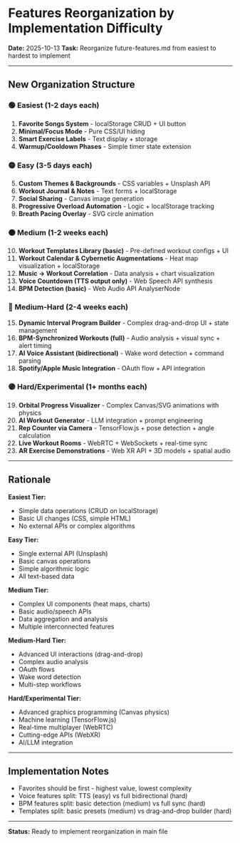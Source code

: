 # Features Reorganization by Implementation Difficulty

**Date:** 2025-10-13
**Task:** Reorganize future-features.md from easiest to hardest to implement

---

## New Organization Structure

### 🟢 Easiest (1-2 days each)

1. **Favorite Songs System** - localStorage CRUD + UI button
2. **Minimal/Focus Mode** - Pure CSS/UI hiding
3. **Smart Exercise Labels** - Text display + storage
4. **Warmup/Cooldown Phases** - Simple timer state extension

### 🟡 Easy (3-5 days each)

5. **Custom Themes & Backgrounds** - CSS variables + Unsplash API
6. **Workout Journal & Notes** - Text forms + localStorage
7. **Social Sharing** - Canvas image generation
8. **Progressive Overload Automation** - Logic + localStorage tracking
9. **Breath Pacing Overlay** - SVG circle animation

### 🟠 Medium (1-2 weeks each)

10. **Workout Templates Library (basic)** - Pre-defined workout configs + UI
11. **Workout Calendar & Cybernetic Augmentations** - Heat map visualization + localStorage
12. **Music → Workout Correlation** - Data analysis + chart visualization
13. **Voice Countdown (TTS output only)** - Web Speech API synthesis
14. **BPM Detection (basic)** - Web Audio API AnalyserNode

### 🔴 Medium-Hard (2-4 weeks each)

15. **Dynamic Interval Program Builder** - Complex drag-and-drop UI + state management
16. **BPM-Synchronized Workouts (full)** - Audio analysis + visual sync + alert timing
17. **AI Voice Assistant (bidirectional)** - Wake word detection + command parsing
18. **Spotify/Apple Music Integration** - OAuth flow + API integration

### 🟣 Hard/Experimental (1+ months each)

19. **Orbital Progress Visualizer** - Complex Canvas/SVG animations with physics
20. **AI Workout Generator** - LLM integration + prompt engineering
21. **Rep Counter via Camera** - TensorFlow.js + pose detection + angle calculation
22. **Live Workout Rooms** - WebRTC + WebSockets + real-time sync
23. **AR Exercise Demonstrations** - Web XR API + 3D models + spatial audio

---

## Rationale

**Easiest Tier:**

- Simple data operations (CRUD on localStorage)
- Basic UI changes (CSS, simple HTML)
- No external APIs or complex algorithms

**Easy Tier:**

- Single external API (Unsplash)
- Basic canvas operations
- Simple algorithmic logic
- All text-based data

**Medium Tier:**

- Complex UI components (heat maps, charts)
- Basic audio/speech APIs
- Data aggregation and analysis
- Multiple interconnected features

**Medium-Hard Tier:**

- Advanced UI interactions (drag-and-drop)
- Complex audio analysis
- OAuth flows
- Wake word detection
- Multi-step workflows

**Hard/Experimental Tier:**

- Advanced graphics programming (Canvas physics)
- Machine learning (TensorFlow.js)
- Real-time multiplayer (WebRTC)
- Cutting-edge APIs (WebXR)
- AI/LLM integration

---

## Implementation Notes

- Favorites should be first - highest value, lowest complexity
- Voice features split: TTS (easy) vs full bidirectional (hard)
- BPM features split: basic detection (medium) vs full sync (hard)
- Templates split: basic presets (medium) vs drag-and-drop builder (hard)

---

**Status:** Ready to implement reorganization in main file
